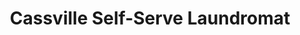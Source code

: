 ---
title: "Cassville Self-Serve Laundromat"
url: /cassville/cassville-self-serve-laundromat/
shop: laundry
---